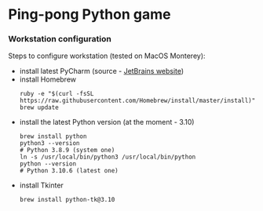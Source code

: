 # Ping-pong Python game

### Workstation configuration

Steps to configure workstation (tested on MacOS Monterey):
- install latest PyCharm (source - [JetBrains website](https://www.jetbrains.com/help/pycharm/installation-guide.html#a569cb61))
- install Homebrew
  ```shell
  ruby -e "$(curl -fsSL https://raw.githubusercontent.com/Homebrew/install/master/install)"
  brew update
  ```
- install the latest Python version (at the moment - 3.10)
  ```shell
  brew install python
  python3 --version
  # Python 3.8.9 (system one)
  ln -s /usr/local/bin/python3 /usr/local/bin/python
  python --version
  # Python 3.10.6 (latest one)
  ```
- install Tkinter
  ```shell
  brew install python-tk@3.10
  ```

